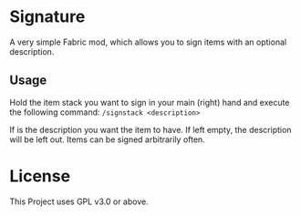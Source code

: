 # Signature

A very simple Fabric mod, which allows you to sign items with an optional description.

## Usage
Hold the item stack you want to sign in your main (right) hand and execute the following command:
`/signstack <description>`

If <description> is the description you want the item to have. If left empty, the description will be left out.
Items can be signed arbitrarily often.

# License
This Project uses GPL v3.0 or above.
